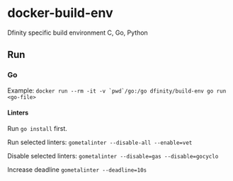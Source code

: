 # docker-build-env
Dfinity specific build environment C, Go, Python

## Run

### Go

Example:
```docker run --rm -it -v `pwd`/go:/go dfinity/build-env go run <go-file>```

#### Linters

Run `go install` first.

Run selected linters:
```gometalinter --disable-all --enable=vet```

Disable selected linters:
```gometalinter --disable=gas --disable=gocyclo```

Increase deadline
```gometalinter --deadline=10s```
